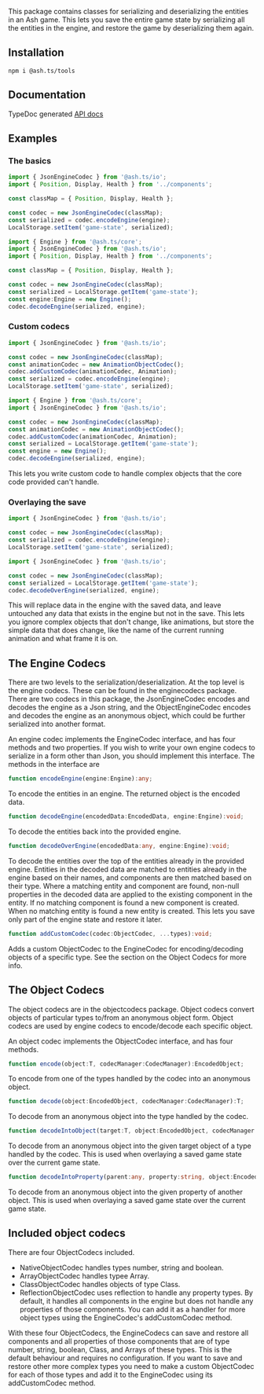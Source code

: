 This package contains classes for serializing and deserializing the entities in 
an Ash game. This lets you save the entire game state by serializing all the 
entities in the engine, and restore the game by deserializing them again.

## Installation

`npm i @ash.ts/tools`

## Documentation

TypeDoc generated [API docs](https://icek.github.io/ash/modules/_ash_ts_io.html)

## Examples

### The basics

```typescript
import { JsonEngineCodec } from '@ash.ts/io';
import { Position, Display, Health } from '../components';

const classMap = { Position, Display, Health };

const codec = new JsonEngineCodec(classMap);
const serialized = codec.encodeEngine(engine);
LocalStorage.setItem('game-state', serialized);
```

```typescript
import { Engine } from '@ash.ts/core';
import { JsonEngineCodec } from '@ash.ts/io';
import { Position, Display, Health } from '../components';

const classMap = { Position, Display, Health };

const codec = new JsonEngineCodec(classMap);
const serialized = LocalStorage.getItem('game-state');
const engine:Engine = new Engine();
codec.decodeEngine(serialized, engine);
```

### Custom codecs

```typescript
import { JsonEngineCodec } from '@ash.ts/io';

const codec = new JsonEngineCodec(classMap);
const animationCodec = new AnimationObjectCodec();
codec.addCustomCodec(animationCodec, Animation);
const serialized = codec.encodeEngine(engine);
LocalStorage.setItem('game-state', serialized);
```

```typescript
import { Engine } from '@ash.ts/core';
import { JsonEngineCodec } from '@ash.ts/io';

const codec = new JsonEngineCodec(classMap);
const animationCodec = new AnimationObjectCodec();
codec.addCustomCodec(animationCodec, Animation);
const serialized = LocalStorage.getItem('game-state');
const engine = new Engine();
codec.decodeEngine(serialized, engine);
```

This lets you write custom code to handle complex objects that the core code 
provided can't handle.

### Overlaying the save

```typescript
import { JsonEngineCodec } from '@ash.ts/io';

const codec = new JsonEngineCodec(classMap);
const serialized = codec.encodeEngine(engine);
LocalStorage.setItem('game-state', serialized);
```

```typescript
import { JsonEngineCodec } from '@ash.ts/io';

const codec = new JsonEngineCodec(classMap);
const serialized = LocalStorage.getItem('game-state');
codec.decodeOverEngine(serialized, engine);
```

This will replace data in the engine with the saved data, and leave untouched 
any data that exists in the engine but not in the save. This lets you ignore 
complex objects that don't change, like animations, but store the simple data 
that does change, like the name of the current running animation and what frame 
it is on.

## The Engine Codecs

There are two levels to the serialization/deserialization. At the top level is 
the engine codecs. These can be found in the enginecodecs package. There are two
codecs in this package, the JsonEngineCodec encodes and decodes the engine as 
a Json string, and the ObjectEngineCodec encodes and decodes the engine as an 
anonymous object, which could be further serialized into another format.

An engine codec implements the EngineCodec interface, and has four methods and 
two properties. If you wish to write your own engine codecs to serialize in 
a form other than Json, you should implement this interface. The methods in the 
interface are

```typescript
function encodeEngine(engine:Engine):any;
```

To encode the entities in an engine. The returned object is the encoded data.

```typescript
function decodeEngine(encodedData:EncodedData, engine:Engine):void;
```

To decode the entities back into the provided engine.

```typescript
function decodeOverEngine(encodedData:any, engine:Engine):void;
```

To decode the entities over the top of the entities already in the provided 
engine. Entities in the decoded data are matched to entities already in the 
engine based on their names, and components are then matched based on their 
type. Where a matching entity and component are found, non-null properties in 
the decoded data are applied to the existing component in the entity. If no 
matching component is found a new component is created. When no matching entity 
is found a new entity is created. This lets you save only part of the engine 
state and restore it later.

```typescript
function addCustomCodec(codec:ObjectCodec, ...types):void;
```

Adds a custom ObjectCodec to the EngineCodec for encoding/decoding objects of 
a specific type. See the section on the Object Codecs for more info.

## The Object Codecs

The object codecs are in the objectcodecs package. Object codecs convert objects 
of particular types to/from an anonymous object form. Object codecs are used by 
engine codecs to encode/decode each specific object.

An object codec implements the ObjectCodec interface, and has four methods.

```typescript
function encode(object:T, codecManager:CodecManager):EncodedObject;
```

To encode from one of the types handled by the codec into an anonymous object.

```typescript
function decode(object:EncodedObject, codecManager:CodecManager):T;
```

To decode from an anonymous object into the type handled by the codec.

```typescript
function decodeIntoObject(target:T, object:EncodedObject, codecManager:CodecManager):void;
```

To decode from an anonymous object into the given target object of a type 
handled by the codec. This is used when overlaying a saved game state over the 
current game state.

```typescript
function decodeIntoProperty(parent:any, property:string, object:EncodedObject, codecManager:CodecManager):void;
```

To decode from an anonymous object into the given property of another object. 
This is used when overlaying a saved game state over the current game state.

## Included object codecs

There are four ObjectCodecs included.

* NativeObjectCodec handles types number, string and boolean.
* ArrayObjectCodec handles typee Array.
* ClassObjectCodec handles objects of type Class.
* ReflectionObjectCodec uses reflection to handle any property types. 
By default, it handles all components in the engine but does not handle any 
properties of those components. You can add it as a handler for more object 
types using the EngineCodec's addCustomCodec method.

With these four ObjectCodecs, the EngineCodecs can save and restore all 
components and all properties of those components that are of type number, 
string, boolean, Class, and Arrays of these types. This is the default behaviour 
and requires no configuration. If you want to save and restore other more 
complex types you need to make a custom ObjectCodec for each of those types and 
add it to the EngineCodec using its addCustomCodec method.
